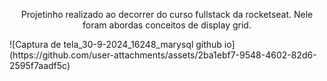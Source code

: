 <p align="center">Projetinho realizado ao decorrer do curso fullstack da rocketseat. Nele foram abordas conceitos de display grid.</p>
![Captura de tela_30-9-2024_16248_marysql github io](https://github.com/user-attachments/assets/2ba1ebf7-9548-4602-82d6-2595f7aadf5c)
